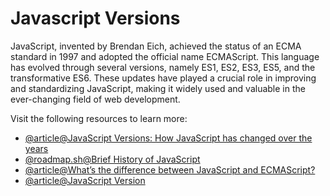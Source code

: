 # Javascript Versions

JavaScript, invented by Brendan Eich, achieved the status of an ECMA standard in 1997 and adopted the official name ECMAScript. This language has evolved through several versions, namely ES1, ES2, ES3, ES5, and the transformative ES6. These updates have played a crucial role in improving and standardizing JavaScript, making it widely used and valuable in the ever-changing field of web development.

Visit the following resources to learn more:

- [@article@JavaScript Versions: How JavaScript has changed over the years](https://www.educative.io/blog/javascript-versions-history)
- [@roadmap.sh@Brief History of JavaScript](https://roadmap.sh/guides/history-of-javascript)
- [@article@What’s the difference between JavaScript and ECMAScript?](https://www.freecodecamp.org/news/whats-the-difference-between-javascript-and-ecmascript-cba48c73a2b5/)
- [@article@JavaScript Version](https://www.w3schools.com/js/js_versions.asp)